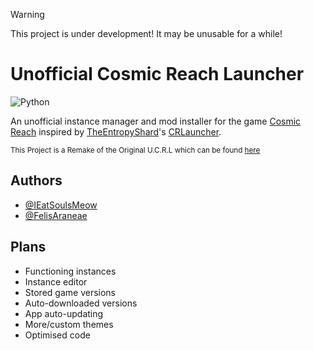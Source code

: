 > [!WARNING]  
> This project is under development! It may be unusable for a while!

# Unofficial Cosmic Reach Launcher
![Python](https://img.shields.io/badge/Made_With-Python-yellow?logo=python&logoColor=%23ffffff)

An unofficial instance manager and mod installer for the game [Cosmic Reach](https://finalforeach.itch.io/cosmic-reach) inspired by [TheEntropyShard](https://github.com/TheEntropyShard)'s [CRLauncher](https://github.com/CRLauncher/CRLauncher).

<sub>This Project is a Remake of the Original U.C.R.L which can be found [here](https://github.com/ieatsoulsmeow/unofficial_cosmic_reach_launcher)</sub>


## Authors

- [@IEatSoulsMeow](https://github.com/ieatsoulsmeow)
- [@FelisAraneae](https://github.com/lumilovesyou)


## Plans

- Functioning instances
- Instance editor
- Stored game versions
- Auto-downloaded versions
- App auto-updating
- More/custom themes
- Optimised code
